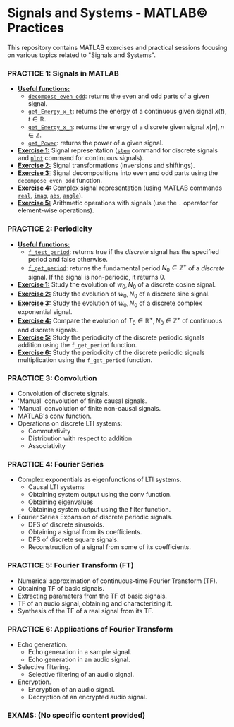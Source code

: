 # **Signals and Systems - MATLAB© Practices**

This repository contains MATLAB exercises and practical sessions focusing on various topics related to "Signals and Systems".

### PRACTICE 1: Signals in MATLAB
- [**Useful functions:**](https://github.com/lucasmr19/Signals-and-Systems/tree/main/Practice%201/Useful%20functions)
    - [`decompose_even_odd`](https://github.com/lucasmr19/Signals-and-Systems/blob/main/Practice%201/Useful%20functions/decompose_even_odd.m): returns the even and odd parts of a given signal.
    - [`get_Energy_x_t`](https://github.com/lucasmr19/Signals-and-Systems/blob/main/Practice%201a/Useful%20functions/get_Energy_x_t.m): returns the energy of a continuous given signal $x(t), t \in \mathbb{R}$.
    - [`get_Energy_x_n`](https://github.com/lucasmr19/Signals-and-Systems/blob/main/Practice%201/Useful%20functions/get_Energy_x_n.m): returns the energy of a discrete given signal $x[n], n \in \mathbb{Z}$.
    - [`get_Power`](https://github.com/lucasmr19/Signals-and-Systems/blob/main/Practice%201/Useful%20functions/get_Power.m): returns the power of a given signal.
- [**Exercise 1:**](https://github.com/lucasmr19/Signals-and-Systems/blob/main/Practice%201/exercise_1.m) Signal representation ([`stem`](https://www.mathworks.com/help/matlab/ref/stem.html) command for discrete signals and [`plot`](https://www.mathworks.com/help/matlab/ref/plot.html) command for continuous signals).
- [**Exercise 2:**](https://github.com/lucasmr19/Signals-and-Systems/blob/main/Practice%201/exercise_2.m) Signal transformations (inversions and shiftings).
- [**Exercise 3:**](https://github.com/lucasmr19/Signals-and-Systems/blob/main/Practice%201/exercise_3.m) Signal decompositions into even and odd parts using the `decompose_even_odd` function.
- [**Exercise 4:**](https://github.com/lucasmr19/Signals-and-Systems/blob/main/Practice%201/exercise_4.m) Complex signal representation (using MATLAB commands [`real`](https://es.mathworks.com/help/matlab/ref/real.html), [`imag`](https://es.mathworks.com/help/matlab/ref/imag.html), [`abs`](https://es.mathworks.com/help/matlab/ref/abs.html), [`angle`](https://es.mathworks.com/help/matlab/ref/angle.html)).
- [**Exercise 5:**](https://github.com/lucasmr19/Signals-and-Systems/blob/main/Practice%201/exercise_5.m) Arithmetic operations with signals (use the `.` operator for element-wise operations).

### PRACTICE 2: Periodicity
- [**Useful functions:**](https://github.com/lucasmr19/Signals-and-Systems/tree/main/Practice%202/Useful%20functions)
    - [`f_test_period`](https://github.com/lucasmr19/Signals-and-Systems/blob/main/Practice%202/Useful%20functions/f_test_period.m): returns true if the *discrete* signal has the specified period and false otherwise.
    - [`f_get_period`](https://github.com/lucasmr19/Signals-and-Systems/blob/main/Practice%202/Useful%20functions/f_get_period.m): returns the fundamental period $N_0 \in \mathbb{Z}^+$ of a *discrete* signal. If the signal is non-periodic, it returns 0.
- [**Exercise 1:**](https://github.com/lucasmr19/Signals-and-Systems/blob/main/Practice%202/exercise_1.m) Study the evolution of $w_0, N_0$ of a discrete cosine signal.
- [**Exercise 2:**](https://github.com/lucasmr19/Signals-and-Systems/blob/main/Practice%202/exercise_2.m) Study the evolution of $w_0, N_0$ of a discrete sine signal.
- [**Exercise 3:**](https://github.com/lucasmr19/Signals-and-Systems/blob/main/Practice%202/exercise_3.m) Study the evolution of $w_0, N_0$ of a discrete complex exponential signal.
- [**Exercise 4:**](https://github.com/lucasmr19/Signals-and-Systems/blob/main/Practice%202/exercise_4.m) Compare the evolution of $T_0 \in \mathbb{R^+}, N_0 \in \mathbb{Z}^+$ of continuous and discrete signals.
- [**Exercise 5:**](https://github.com/lucasmr19/Signals-and-Systems/blob/main/Practice%202/exercise_5.m) Study the periodicity of the discrete periodic signals addition using the `f_get_period` function.
- [**Exercise 6:**](https://github.com/lucasmr19/Signals-and-Systems/blob/main/Practice%202/exercise_6.m) Study the periodicity of the discrete periodic signals multiplication using the `f_get_period` function.

### PRACTICE 3: Convolution
- Convolution of discrete signals.
- 'Manual' convolution of finite causal signals.
- 'Manual' convolution of finite non-causal signals.
- MATLAB's conv function.
- Operations on discrete LTI systems:
  - Commutativity
  - Distribution with respect to addition
  - Associativity

### PRACTICE 4: Fourier Series
- Complex exponentials as eigenfunctions of LTI systems.
  - Causal LTI systems
  - Obtaining system output using the conv function.
  - Obtaining eigenvalues
  - Obtaining system output using the filter function.
- Fourier Series Expansion of discrete periodic signals.
  - DFS of discrete sinusoids.
  - Obtaining a signal from its coefficients.
  - DFS of discrete square signals.
  - Reconstruction of a signal from some of its coefficients.

### PRACTICE 5: Fourier Transform (FT)
- Numerical approximation of continuous-time Fourier Transform (TF).
- Obtaining TF of basic signals.
- Extracting parameters from the TF of basic signals.
- TF of an audio signal, obtaining and characterizing it.
- Synthesis of the TF of a real signal from its TF.

### PRACTICE 6: Applications of Fourier Transform
- Echo generation.
  - Echo generation in a sample signal.
  - Echo generation in an audio signal.
- Selective filtering.
  - Selective filtering of an audio signal.
- Encryption.
  - Encryption of an audio signal.
  - Decryption of an encrypted audio signal.

### EXAMS: (No specific content provided)
